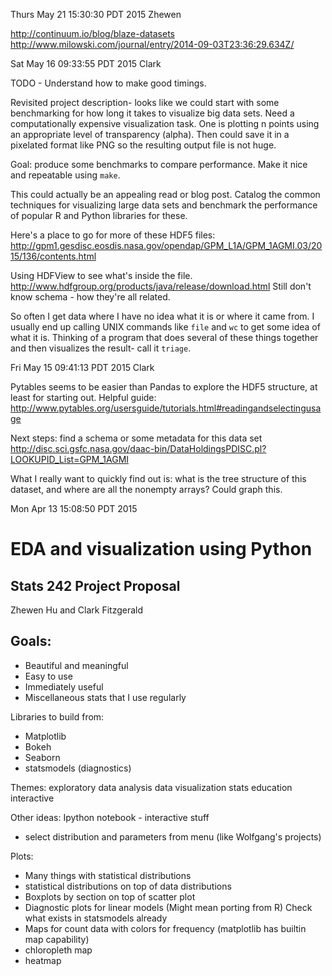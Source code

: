 Thurs May 21 15:30:30 PDT 2015
Zhewen

http://continuum.io/blog/blaze-datasets
http://www.milowski.com/journal/entry/2014-09-03T23:36:29.634Z/

Sat May 16 09:33:55 PDT 2015
Clark

TODO - Understand how to make good timings.

Revisited project description- looks like we could start with some
benchmarking for how long it takes to visualize big data sets. 
Need a computationally expensive visualization task. One is plotting n
points using an appropriate level of transparency (alpha). Then could save
it in a pixelated format like PNG so the resulting output file is not huge.

Goal: produce some benchmarks to compare performance.
Make it nice and repeatable using `make`.

This could actually be an appealing read or blog post. Catalog the common
techniques for visualizing large data sets and benchmark the
performance of popular R and Python libraries for these.


Here's a place to go for more of these HDF5 files:
http://gpm1.gesdisc.eosdis.nasa.gov/opendap/GPM_L1A/GPM_1AGMI.03/2015/136/contents.html

Using HDFView to see what's inside the file. 
http://www.hdfgroup.org/products/java/release/download.html
Still don't know schema - how they're all related.

So often I get data where I have no idea what it is or where it came from.
I usually end up calling UNIX commands like `file` and `wc` to get some
idea of what it is.
Thinking of a program that does several of these things together and then
visualizes the result- call it `triage`.

Fri May 15 09:41:13 PDT 2015
Clark

Pytables seems to be easier than Pandas to explore the HDF5 structure, at
least for starting out. Helpful guide:
http://www.pytables.org/usersguide/tutorials.html#readingandselectingusage

Next steps: find a schema or some metadata for this data set
http://disc.sci.gsfc.nasa.gov/daac-bin/DataHoldingsPDISC.pl?LOOKUPID_List=GPM_1AGMI

What I really want to quickly find out is: what is the tree structure of this
dataset, and where are all the nonempty arrays? Could graph this.


Mon Apr 13 15:08:50 PDT 2015

# EDA and visualization using Python

## Stats 242 Project Proposal

Zhewen Hu and Clark Fitzgerald


## Goals:
- Beautiful and meaningful
- Easy to use
- Immediately useful
- Miscellaneous stats that I use regularly

Libraries to build from:
- Matplotlib
- Bokeh
- Seaborn
- statsmodels (diagnostics)

Themes:
exploratory data analysis
data visualization
stats education
interactive

Other ideas:
Ipython notebook - interactive stuff
- select distribution and parameters from menu (like Wolfgang's projects)

Plots:
- Many things with statistical distributions
- statistical distributions on top of data distributions
- Boxplots by section on top of scatter plot
- Diagnostic plots for linear models (Might mean porting from R)
    Check what exists in statsmodels already
- Maps for count data with colors for frequency (matplotlib has builtin
  map capability)
- chloropleth map
- heatmap



